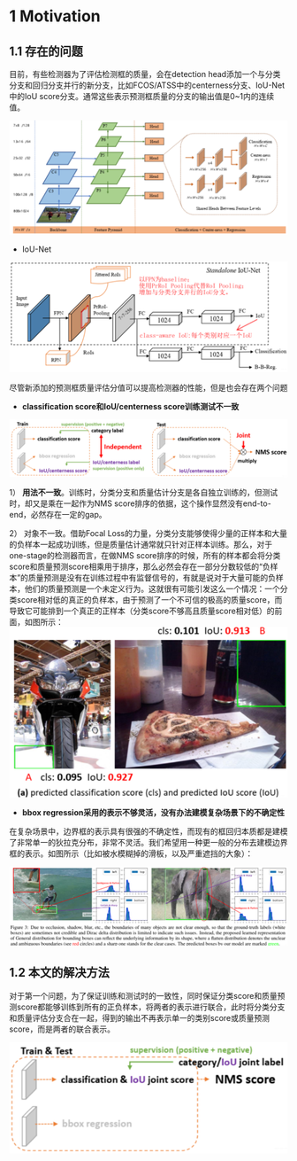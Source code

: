# 1 Motivation

## 1.1 存在的问题

目前，有些检测器为了评估检测框的质量，会在detection head添加一个与分类分支和回归分支并行的新分支，比如FCOS/ATSS中的centerness分支、IoU-Net中的IoU score分支。通常这些表示预测框质量的分支的输出值是0~1内的连续值。

![image-20230701105725234](./.assets/image-20230701105725234.png)

- IoU-Net

![image-20230701110630533](./.assets/image-20230701110630533.png)

尽管新添加的预测框质量评估分值可以提高检测器的性能，但是也会存在两个问题

- **classification score和IoU/centerness score训练测试不一致**

![image-20230701110719404](./.assets/image-20230701110719404.png)

1） **用法不一致**。训练时，分类分支和质量估计分支是各自独立训练的，但测试时，却又是乘在一起作为NMS score排序的依据，这个操作显然没有end-to-end，必然存在一定的gap。

2） 对象不一致。借助Focal Loss的力量，分类分支能够使得少量的正样本和大量的负样本一起成功训练，但是质量估计通常就只针对正样本训练。那么，对于one-stage的检测器而言，在做NMS score排序的时候，所有的样本都会将分类score和质量预测score相乘用于排序，那么必然会存在一部分分数较低的“负样本”的质量预测是没有在训练过程中有监督信号的，有就是说对于大量可能的负样本，他们的质量预测是一个未定义行为。这就很有可能引发这么一个情况：一个分类score相对低的真正的负样本，由于预测了一个不可信的极高的质量score，而导致它可能排到一个真正的正样本（分类score不够高且质量score相对低）的前面，如图所示：
![image-20230701110832476](./.assets/image-20230701110832476.png)

- **bbox regression采用的表示不够灵活，没有办法建模复杂场景下的不确定性**

在复杂场景中，边界框的表示具有很强的不确定性，而现有的框回归本质都是建模了非常单一的狄拉克分布，非常不灵活。我们希望用一种更一般的分布去建模边界框的表示。如图所示（比如被水模糊掉的滑板，以及严重遮挡的大象）：

![image-20230701110903626](./.assets/image-20230701110903626.png)



## 1.2 本文的解决方法

对于第一个问题，为了保证训练和测试时的一致性，同时保证分类score和质量预测score都能够训练到所有的正负样本，将两者的表示进行联合，此时将分类分支和质量评估分支合在一起，得到的输出不再表示单一的类别score或质量预测score，而是两者的联合表示。

![image-20230701110956143](./.assets/image-20230701110956143.png)